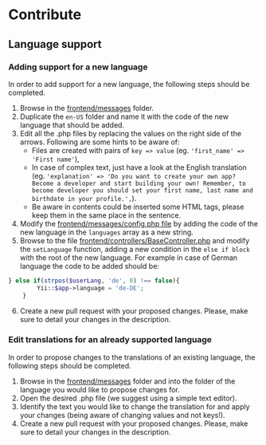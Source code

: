 # Contribute

## Language support

### Adding support for a new language

In order to add support for a new language, the following steps should be completed.

1. Browse in the [frontend/messages](frontend/messages) folder.
2. Duplicate the `en-US` folder and name it with the code of the new language that should be added.
3. Edit all the .php files by replacing the values on the right side of the arrows. Following are some hints to be aware of:
    * Files are created with pairs of `key => value` (eg. `'first_name' => 'First name'`),
    * In case of complex text, just have a look at the English translation (eg. `'explanation' => 'Do you want to create your own app? Become a developer and start building your own! Remember, to become developer you should set your first name, last name and birthdate in your profile.',`).
    * Be aware in contents could be inserted some HTML tags, please keep them in the same place in the sentence.
4. Modify the [frontend/messages/config.php file](frontend/messages/config.php) by adding the code of the new language in the `languages` array as a new string.
5. Browse to the file [frontend/controllers/BaseController.php](frontend/controllers/BaseController.php) and modify the `setLanguage` function, adding a new condition in the `else if block` with the root of the new language. For example in case of German language the code to be added should be:

```php
} else if(strpos($userLang, 'de', 0) !== false){
        Yii::$app->language = 'de-DE';
    }
```

6. Create a new pull request with your proposed changes. Please, make sure to detail your changes in the description.


### Edit translations for an already supported language

In order to propose changes to the translations of an existing language, the following steps should be completed.

1. Browse in the [frontend/messages](frontend/messages) folder and into the folder of the language you would like to propose changes for.
2. Open the desired .php file (we suggest using a simple text editor).
3. Identify the text you would like to change the translation for and apply your changes (being aware of changing values and not keys!).
4. Create a new pull request with your proposed changes. Please, make sure to detail your changes in the description.
